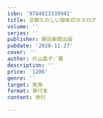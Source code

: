 ```yaml
---
isbn: '9784023339941'
title: 京都たのしい御朱印カタログ
volume: ''
series: ''
publisher: 朝日新聞出版
pubdate: '2020-11-27'
cover: ''
author: 片山直子／著
description: ''
price: '1200'
genre: ''
target: 実用
format: 単行本
content: 旅行

---
```

